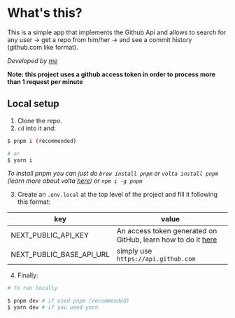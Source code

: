 # What's this?

This is a simple app that implements the Github Api and allows to search for any user -> get a repo from him/her -> and see a commit history (github.com like format).

_Developed by [me](https://github.com/AlvaroAquijeDiaz)_

**Note: this project uses a github access token in order to process more than 1 request per minute**

## Local setup

1. Clone the repo.
2. `cd` into it and:

```bash
$ pnpm i (recommended)

# or
$ yarn i
```

_To install pnpm you can just do `brew install pnpm` or `volta install pnpm` (learn more about volta [here](https://volta.sh)) or `npm i -g pnpm`_

3. Create an `.env.local` at the top level of the project and fill it following this format:

| key                      | value                                                                                                                                                                           |
| ------------------------ | ------------------------------------------------------------------------------------------------------------------------------------------------------------------------------- |
| NEXT_PUBLIC_API_KEY      | An access token generated on GitHub, learn how to do it [here](https://docs.github.com/en/authentication/keeping-your-account-and-data-secure/creating-a-personal-access-token) |
| NEXT_PUBLIC_BASE_API_URL | simply use `https://api.github.com`                                                                                                                                             |

4.  Finally:

```bash
# To run locally

$ pnpm dev # if used pnpm (recommended)
$ yarn dev # if you used yarn

```
